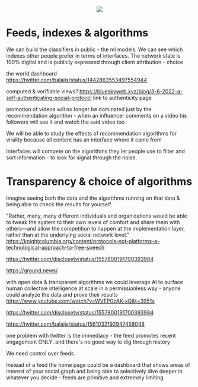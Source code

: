 <div style="text-align: center;">
    <img src="https://png.pngitem.com/pimgs/s/207-2073499_translate-platform-from-english-to-spanish-work-in.png">
</div>

# Feeds, indexes & algorithms


We can build the classifiers in public - the ml models.
We can see which indexes other people prefer in terms of interfaces. The network state is 100% digital and is publicly expressed through client attribution - choice


the world dashboard
https://twitter.com/balajis/status/1442863553497554944




computed & verifiable views?
https://blueskyweb.xyz/blog/3-6-2022-a-self-authenticating-social-protocol
link to authenticity page



promotion of videos will no longer be dominated just by the recommendation algorithm - when an influencer comments on a video his followers will see it and watch the said video too

We will be able to study the effects of recommendation algorithms for virality because all content has an interface where it came from

Interfaces will compete on the algorithms they let people use to filter and sort information - to look for signal through the noise.



# Transparency & choice of algorithms

Imagine seeing both the data and the algorithms running on that data & being able to check the results for yourself

"Rather, many, many different individuals and organizations would be able to tweak the system to their own levels of comfort and share them with others—and allow the competition to happen at the implementation layer, rather than at the underlying social network level."
https://knightcolumbia.org/content/protocols-not-platforms-a-technological-approach-to-free-speech

https://twitter.com/disclosetv/status/1557800191700393984

https://ground.news/


with open data & transparent algorithms we could leverage AI to surface human collective intelligence at scale in a permissionless way - anyone could analyze the data and prove their results
https://www.youtube.com/watch?v=WVEP0zAK-xQ&t=3951s

https://twitter.com/disclosetv/status/1557800191700393984


https://twitter.com/balajis/status/1561032192947458048

one problem with twitter is the immediacy - the feed promotes recent engagement ONLY. and there's no good way to dig through history

We need control over feeds

Instead of a feed the home page could be a dashboard that shows areas of interest of your social graph and being able to selectively dive deeper in whatever you decide - feeds are primitive and extremely limiting

